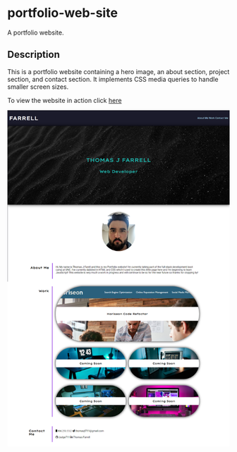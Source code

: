 # portfolio-web-site
 A portfolio website.
 
 
 ## Description
 This is a portfolio website containing a hero image, an about section, project section, and contact section. It implements CSS media queries to handle smaller screen sizes.
 
 To view the website in action click [here](https://judge711.github.io/portfolio-web-site/)
 

![alt text](https://github.com/Judge711/portfolio-web-site/blob/main/assets/Images/read-me-image.png)
